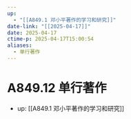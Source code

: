 ```yaml
---
up:
  - "[[A849.1 邓小平著作的学习和研究]]"
date-link: "[[2025-04-17]]"
date: 2025-04-17
ctime-p: 2025-04-17T15:00:54
aliases:
  - 单行著作
---
```


# A849.12 单行著作

- up: [[A849.1 邓小平著作的学习和研究]]
